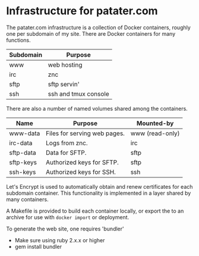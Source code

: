 # Infrastructure for patater.com

The patater.com infrastructure is a collection of Docker containers, roughly
one per subdomain of my site. There are Docker containers for many functions.

| Subdomain | Purpose |
| --------- | ------- |
| www       | web hosting |
| irc       | znc |
| sftp      | sftp servin' |
| ssh       | ssh and tmux console |

There are also a number of named volumes shared among the containers.

| Name | Purpose | Mounted-by |
| ---- | ------- | ---------- |
| www-data | Files for serving web pages. | www (read-only) |
| irc-data | Logs from znc. | irc |
| sftp-data | Data for SFTP. | sftp |
| sftp-keys | Authorized keys for SFTP. | sftp |
| ssh-keys | Authorized keys for SSH. | ssh |

Let's Encrypt is used to automatically obtain and renew certificates for each
subdomain container. This functionality is implemented in a layer shared by
many containers.

A Makefile is provided to build each container locally, or export the to an
archive for use with `docker import` or deployment.

To generate the web site, one requires 'bundler'
 - Make sure using ruby 2.x.x or higher
 - gem install bundler
